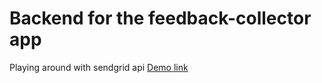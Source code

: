 # Backend for the feedback-collector app
Playing around with sendgrid api
<a href="https://feedback-collector-backend.herokuapp.com/">Demo link</a>
